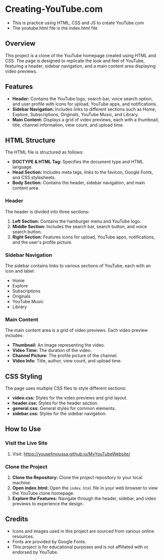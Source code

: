 # Creating-YouTube.com
- This is practice using HTML, CSS and JS to create YouTube.com
- The youtube.html file is the index.html file

## Overview

This project is a clone of the YouTube homepage created using HTML and CSS. The page is designed to replicate the look and feel of YouTube, featuring a header, sidebar navigation, and a main content area displaying video previews.

## Features

- **Header:** Contains the YouTube logo, search bar, voice search option, and user profile with icons for upload, YouTube apps, and notifications.
- **Sidebar Navigation:** Includes links to different sections such as Home, Explore, Subscriptions, Originals, YouTube Music, and Library.
- **Main Content:** Displays a grid of video previews, each with a thumbnail, title, channel information, view count, and upload time.

## HTML Structure

The HTML file is structured as follows:

- **DOCTYPE & HTML Tag:** Specifies the document type and HTML language.
- **Head Section:** Includes meta tags, links to the favicon, Google Fonts, and CSS stylesheets.
- **Body Section:** Contains the header, sidebar navigation, and main content area.

### Header

The header is divided into three sections:
1. **Left Section:** Contains the hamburger menu and YouTube logo.
2. **Middle Section:** Includes the search bar, search button, and voice search button.
3. **Right Section:** Features icons for upload, YouTube apps, notifications, and the user's profile picture.

### Sidebar Navigation

The sidebar contains links to various sections of YouTube, each with an icon and label:
- Home
- Explore
- Subscriptions
- Originals
- YouTube Music
- Library

### Main Content

The main content area is a grid of video previews. Each video preview includes:
- **Thumbnail:** An image representing the video.
- **Video Time:** The duration of the video.
- **Channel Picture:** The profile picture of the channel.
- **Video Info:** Title, author, view count, and upload time.

## CSS Styling

The page uses multiple CSS files to style different sections:
- **video.css:** Styles for the video previews and grid layout.
- **header.css:** Styles for the header section.
- **general.css:** General styles for common elements.
- **sidebar.css:** Styles for the sidebar navigation.

## How to Use
### Visit the Live Site
1.  Visit: https://yousefmoussa.github.io/MyYouTubeWebsite/
### Clone the Project
1. **Clone the Repository:** Clone the project repository to your local machine.
2. **Open index.html:** Open the `index.html` file in your web browser to view the YouTube clone homepage.
3. **Explore the Features:** Navigate through the header, sidebar, and video previews to experience the design.

## Credits

- Icons and images used in this project are sourced from various online resources.
- Fonts are provided by Google Fonts.
- This project is for educational purposes and is not affiliated with or endorsed by YouTube.

